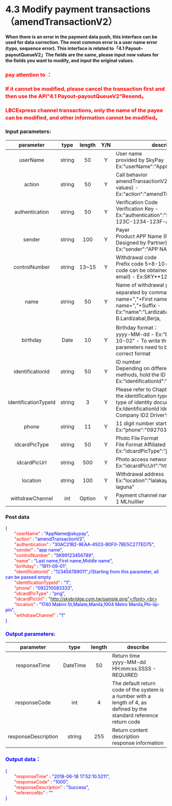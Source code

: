 # 4.3  Modify payment transactions（amendTransactionV2）
#### When there is an error in the payment data push, this interface can be used for data correction. The most common error is a user name error (typo, sequence error). This interface is related to「4.1 Payout–payoutQueueV2」The fields are the same, please input new values for the fields you want to modify, and input the original values.

### <font color = red>pay attention to ：</font>

 ### <font color = red>If it cannot be modified, please cancel the transaction first and then use the API"4.1 Payout-payoutQueueV2"Resend。</font>

### <font color = red>LBCExpress channel transactions, only the name of the payee can be modified, and other information cannot be modified。</font>

### Input parameters:
| parameter                        |    type     | length   |Y/N |describe|
| :-------------------------: | :-----------: |:-----:|:----:|--------------------------------|  
|userName |string|50|Y|User name<br>  provided by SkyPay Ex:"userName":"AppName@skypay"|
|action|string|50|Y|Call behavior<br>amendTransactionV2(Fixed parameter values) - Ex:"action":"amendTransactionV2"|
|authentication  |string |50|Y| Verification Code<br> Verification Key - Ex:"authentication":"E1234567-123C-1234-123F-A12345670"|
|sender |string|100| Y|Payer <br> Product APP Name (Required: Designed by Partner) <br>Ex:"sender":"APP NAME"|
|controlNumber  |string|13~15|Y|Withdrawal code <br> Prefix code 5+8-10 digits (Prefix code can be obtained from the bound email) - Ex:SKY**12345678|
|name |string |50|Y|Name of withdrawal person <br> separated by commas。  - Last name+","+First name+","+Middle name+","+Suffix - Ex:"name":"Lardizabal,Mary Annalou B.Lardizabal,Berja,|
|birthday|Date|10|Y | Birthday format：<br>yyyy-MM-dd - Ex:"birthday":"1991-10-02" -  To write this field, the parameters need to be filled in the correct format|
|identificationId  |string|50|Y|ID number<br> Depending on different authentication methods, hold the ID number - Ex:"identificationId":"442301922000"|
|identificationTypeId |string |3|Y|Please refer to Chapter 8.3 to obtain the identification type for verifying the type of identity document (bank)<br> Ex:IdentificationId IdentificationType Company ID2 Driver’s License|
|phone |string|11|Y| 11 digit number starting with 09/08 <br> Ex:"phone":"09270348095"|
|idcardPicType |string|50|Y|Photo File Format <br> File Format Affiliated File Name - Ex:"idcardPicType":"jpg"|
|idcardPicUrl|string |500|Y|Photo access network address <br> Ex:"idcardPicUrl":"https://12334"|
|location  |string |100|Y|Withdrawal address <br> Ex:"location":"lalakay los banos laguna"|
|withdrawChannel|int|Option | Y|Payment channel name <br> 1 MLhuillier  |

### Post data

{<br>
    <font color=red>&ensp;&ensp;&ensp;&ensp;"userName"</font> : <font color=blue>"AppName@skypay"</font>,<br>
    <font color=red>&ensp;&ensp;&ensp;&ensp;"action"</font> : <font color=blue>"amendTransactionV2"</font>,<br>
    <font color=red>&ensp;&ensp;&ensp;&ensp;"authentication"</font> : <font color=blue>"30AC21B2-9EAA-4503-B0F0-7BE5C277ED75"</font>,<br>
    <font color=red>&ensp;&ensp;&ensp;&ensp;"sender"</font> : <font color=blue>"app name"</font>,<br>
    <font color=red>&ensp;&ensp;&ensp;&ensp;"controlNumber"</font> : <font color=blue>"SK99123456789"</font>,<br>
    <font color=red>&ensp;&ensp;&ensp;&ensp;"name"</font> : <font color=blue>"Last name,First name,Middle name"</font>,<br>
    <font color=red>&ensp;&ensp;&ensp;&ensp;"birthday"</font> : <font color=blue>"1911-09-01"</font>,<br>
    <font color=red>&ensp;&ensp;&ensp;&ensp;"identificationId"</font> : <font color=blue>"123456789011",//Starting from this parameter, all can be passed empty</font><br>
    <font color=red>&ensp;&ensp;&ensp;&ensp;"identificationTypeId"</font> : <font color=blue>"1"</font>,<br>
    <font color=red>&ensp;&ensp;&ensp;&ensp;"phone"</font> : <font color=blue>"092210083333"</font>,<br>
    <font color=red>&ensp;&ensp;&ensp;&ensp;"idcardPicType"</font> : <font color=blue>"png"</font>,<br>
    <font color=red>&ensp;&ensp;&ensp;&ensp;"idcardPicUrl"</font> : <font color=blue>"http://skybridge.com.tw/sample.png"</font>,<br>
    <font color=red>&ensp;&ensp;&ensp;&ensp;"location"</font> : <font color=blue>"1740 Mabini St,Malate,Manila,1004 Metro Manila,Phi-líp-pin"</font>,<br>
    <font color=red>&ensp;&ensp;&ensp;&ensp;"withdrawChannel"</font> : <font color=blue>"1"</font><br>
}


### Output parameters:
| parameter                        |    type    | length    |describe|
| :-------------------------: | :-----------: |:-----:|--------------------------------|   
|responseTime  |DateTime|50|Return time <br> yyyy-MM-dd HH:mm:ss.SSSS - REQUIRED|
|responseCode |int|4|The default return code of the system is a number with a length of 4, as defined by the standard reference return code|
|responseDescription |string|255|Return content description <br> response information|

### Output data：

{<br>
    <font color=red>&ensp;&ensp;&ensp;&ensp;"responseTime"</font> : <font color=blue>"2018-06-18 17:52:10.5211"</font>,<br>
    <font color=red>&ensp;&ensp;&ensp;&ensp;"responseCode"</font> : <font color=blue>"1000"</font>,<br>
    <font color=red>&ensp;&ensp;&ensp;&ensp;"responseDescription"</font> : <font color=blue>"Success"</font>,<br>
    <font color=red>&ensp;&ensp;&ensp;&ensp;"referenceNo"</font> : <font color=blue>""</font><br>
}








